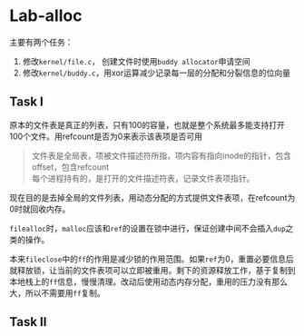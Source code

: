 # Lab-alloc

主要有两个任务：
1. 修改`kernel/file.c`， 创建文件时使用`buddy allocator`申请空间
2. 修改`kernel/buddy.c`，用xor运算减少记录每一层的分配和分裂信息的位向量

## Task I

原本的文件表是真正的列表，只有100的容量，也就是整个系统最多能支持打开100个文件。用refcount是否为0来表示该表项是否可用
> 文件表是全局表，项被文件描述符所指，项内容有指向inode的指针，包含offset，包含refcount  
> 每个进程持有的，是打开的文件描述符表，记录文件表项指针。


现在目的是去掉全局的文件列表，用动态分配的方式提供文件表项，在refcount为0时就回收内存。

`filealloc`时，`malloc`应该和`ref`的设置在锁中进行，保证创建中间不会插入`dup`之类的操作。

本来`fileclose`中的`ff`的作用是减少锁的作用范围。如果`ref`为0，重置必要信息后就释放锁，让当前的文件表项可以立即被重用。剩下的资源释放工作，基于复制到本地栈上的`ff`信息，慢慢清理。改动后使用动态内存分配，重用的压力没有那么大，所以不需要用`ff`复制。

## Task II

